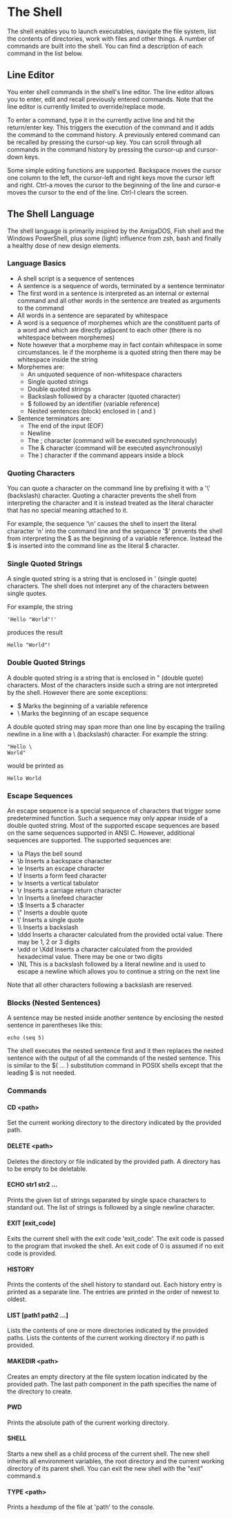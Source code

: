 # The Shell

The shell enables you to launch executables, navigate the file system, list the contents of directories, work with files and other things. A number of commands are built into the shell. You can find a description of each command in the list below.

## Line Editor

You enter shell commands in the shell's line editor. The line editor allows you to enter, edit and recall previously entered commands. Note that the line editor is currently limited to override/replace mode.

To enter a command, type it in the currently active line and hit the return/enter key. This triggers the execution of the command and it adds the command to the command history. A previously entered command can be recalled by pressing the cursor-up key. You can scroll through all commands in the command history by pressing the cursor-up and cursor-down keys.

Some simple editing functions are supported. Backspace moves the cursor one column to the left, the cursor-left and right keys move the cursor left and right. Ctrl-a moves the cursor to the beginning of the line and cursor-e moves the cursor to the end of the line. Ctrl-l clears the screen.

## The Shell Language

The shell language is primarily inspired by the AmigaDOS, Fish shell and the Windows PowerShell, plus some
(light) influence from zsh, bash and finally a healthy dose of new
design elements.

### Language Basics

* A shell script is a sequence of sentences
* A sentence is a sequence of words, terminated by a sentence terminator
* The first word in a sentence is interpreted as an internal or external command and all other words in the sentence are treated as arguments to the command
* All words in a sentence are separated by whitespace
* A word is a sequence of morphemes which are the constituent parts of a word and which are directly adjacent to each other (there is no whitespace between morphemes)
* Note however that a morpheme may in fact contain whitespace in some circumstances. Ie if the morpheme is a quoted string then there may be whitespace inside the string
* Morphemes are:
  * An unquoted sequence of non-whitespace characters
  * Single quoted strings
  * Double quoted strings
  * Backslash followed by a character (quoted character)
  * $ followed by an identifier (variable reference)
  * Nested sentences (block) enclosed in ( and )
* Sentence terminators are:
  * The end of the input (EOF)
  * Newline
  * The ; character (command will be executed synchronously)
  * The & character (command will be executed asynchronously)
  * The ) character if the command appears inside a block

### Quoting Characters

You can quote a character on the command line by prefixing it with a '\\' (backslash) character. Quoting a character prevents the shell from interpreting the character and it is instead treated as the literal character that has no special meaning attached to it.

For example, the sequence '\n' causes the shell to insert the literal character 'n' into the command line and the sequence '\$' prevents the shell from interpreting the \$ as the beginning of a variable reference. Instead the \$ is inserted into the command line as the literal \$ character.

### Single Quoted Strings

A single quoted string is a string that is enclosed in ' (single quote) characters. The shell does not interpret any of the characters between single quotes.

For example, the string

```
'Hello "World"!'
```

produces the result

```
Hello "World"!
```

### Double Quoted Strings

A double quoted string is a string that is enclosed in " (double quote) characters. Most of the characters inside such a string are not interpreted by the shell. However there are some exceptions:

* \$ Marks the beginning of a variable reference
* \\ Marks the beginning of an escape sequence

A double quoted string may span more than one line by escaping the trailing newline in a line with a \ (backslash) character. For example the string:

```
"Hello \
World"
```

would be printed as

```
Hello World
```

### Escape Sequences

An escape sequence is a special sequence of characters that trigger some predetermined function. Such a sequence may only appear inside of a double quoted string. Most of the supported escape sequences are based on the same sequences supported in ANSI C. However, additional sequences are supported. The supported sequences are:

* \\a Plays the bell sound
* \\b Inserts a backspace character
* \\e Inserts an escape character
* \\f Inserts a form feed character
* \\v Inserts a vertical tabulator
* \\r Inserts a carriage return character
* \\n Inserts a linefeed character
* \\$ Inserts a \$ character
* \\" Inserts a double quote
* \\' Inserts a single quote
* \\\\ Inserts a backslash
* \\ddd Inserts a character calculated from the provided octal value. There may be 1, 2 or 3 digits
* \\xdd or \\Xdd Inserts a character calculated from the provided hexadecimal value. There may be one or two digits
* \\NL This is a backslash followed by a literal newline and is used to escape a newline which allows you to continue a string on the next line

Note that all other characters following a backslash are reserved.

### Blocks (Nested Sentences)

A sentence may be nested inside another sentence by enclosing the nested sentence in parentheses like this:

```
echo (seq 5)
```

The shell executes the nested sentence first and it then replaces the nested sentence with the output of all the commands of the nested sentence. This is similar to the \$( ... ) substitution command in POSIX shells except that the leading $ is not needed.

### Commands

#### CD \<path>

Set the current working directory to the directory indicated by the provided path.

#### DELETE \<path>

Deletes the directory or file indicated by the provided path. A directory has to be empty to be deletable.

#### ECHO str1 str2 ...

Prints the given list of strings separated by single space characters to standard out. The list of strings is followed by a single newline character.

#### EXIT [exit_code]

Exits the current shell with the exit code 'exit_code'. The exit code is passed to the program that invoked the shell. An exit code of 0 is assumed if no exit code is provided.

#### HISTORY

Prints the contents of the shell history to standard out. Each history entry is printed as a separate line. The entries are printed in the order of newest to oldest.

#### LIST [path1 path2 ...]

Lists the contents of one or more directories indicated by the provided paths. Lists the contents of the current working directory if no path is provided.

#### MAKEDIR \<path>

Creates an empty directory at the file system location indicated by the provided path. The last path component in the path specifies the name of the directory to create.

#### PWD

Prints the absolute path of the current working directory.

#### SHELL

Starts a new shell as a child process of the current shell. The new shell inherits all environment variables, the root directory and the current working directory of its parent shell. You can exit the new shell with the "exit" command.s

#### TYPE \<path>

Prints a hexdump of the file at 'path' to the console.
